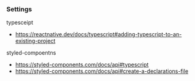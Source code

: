 
### Settings
typesceipt
- https://reactnative.dev/docs/typescript#adding-typescript-to-an-existing-project  

styled-compoentns
- https://styled-components.com/docs/api#typescript
- https://styled-components.com/docs/api#create-a-declarations-file